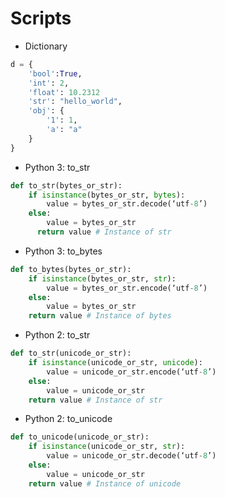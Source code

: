 # Scripts
* Dictionary
```python
d = {
    'bool':True,
    'int': 2,
    'float': 10.2312
    'str': "hello_world",
    'obj': {
        '1': 1,
        'a': "a"
    }
}
```

* Python 3: to_str
```python
def to_str(bytes_or_str):
    if isinstance(bytes_or_str, bytes):
        value = bytes_or_str.decode(‘utf-8’)
    else:
        value = bytes_or_str
      return value # Instance of str
```

* Python 3: to_bytes
```python
def to_bytes(bytes_or_str):
    if isinstance(bytes_or_str, str):
        value = bytes_or_str.encode(‘utf-8’)
    else:
        value = bytes_or_str
    return value # Instance of bytes
```

* Python 2: to_str
```python
def to_str(unicode_or_str):
    if isinstance(unicode_or_str, unicode):
        value = unicode_or_str.encode(‘utf-8’)
    else:
        value = unicode_or_str
    return value # Instance of str
```

* Python 2: to_unicode
```python
def to_unicode(unicode_or_str):
    if isinstance(unicode_or_str, str):
        value = unicode_or_str.decode(‘utf-8’)
    else:
        value = unicode_or_str
    return value # Instance of unicode
```
